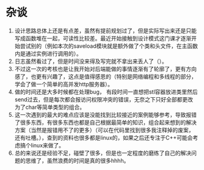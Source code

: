 # 杂谈
1. 设计思路总体上还是有点差，虽然有提前规划过了，但是实际写出来还是只能写成函数堆在一起，可读性比较差。最近开始接触到设计模式这门课才逐渐开始尝试别的（例如本次的saveload模块就是额外做了个类和头文件，在主函数内是通过实例进行调用的）。
2. 日志虽然看过了，但是时间没来得及写完就不拿出来丢人了（）。
3. 不过这一次的考核也是让我开始对后端能做的事情逐渐有了轮廓了，更有方向感了，也更有兴趣了，这点是值得感恩的（特别是网络编程和多线程的部分，学会了做一个简单的高并发http服务器）。
4. 做的时间还是大多时候都在处理bug， 有段时间一直想把stl容器放进类里然后send过去，但是每次都会报访问权限冲突的错误，无奈之下只好全部都更改为了char等简单类型的组合。
5. 这一次遇到的最大的难点应该是没能找到比较接近的案例能够参考，导致报错了很多东西，有很多东西也都是自己根据最简单的知识，组合起来想到的解决方案（当然是报错用不了的更多）（可以在代码里找到很多我注释掉的废案，还有吐槽。），查到的资料也很多都是linux的，如果之后还专注于C++可能会考虑搞个linux来做了。
6. 总的来说还是经验不足，碰壁了很多，但是也一定程度的磨练了自己的解决问题的思维了，虽然浪费的时间是真的很多hhhh。